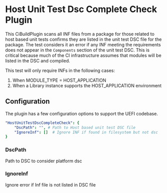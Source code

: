 # Host Unit Test Dsc Complete Check Plugin

This CiBuildPlugin scans all INF files from a package for those related to host
based unit tests confirms they are listed in the unit test DSC file for the package.
The test considers it an error if any INF meeting the requirements does not appear
in the `Components` section of the unit test DSC. This is critical because
much of the CI infrastructure assumes that  modules will be listed in the DSC
and compiled.

This test will only require INFs in the following cases:

1. When MODULE_TYPE = HOST_APPLICATION
2. When a Library instance supports the HOST_APPLICATION environment

## Configuration

The plugin has a few configuration options to support the UEFI codebase.

``` yaml
"HostUnitTestDscCompleteCheck": {
    "DscPath": "", # Path to Host based unit test DSC file
    "IgnoreInf": []  # Ignore INF if found in filesystem but not dsc
}
```

### DscPath

Path to DSC to consider platform dsc

### IgnoreInf

Ignore error if Inf file is not listed in DSC file
